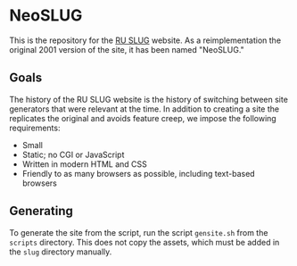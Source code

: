 # NeoSLUG
This is the repository for the [RU SLUG](https://slug.sinepost.us)
website. As a reimplementation the original 2001 version of the site,
it has been named "NeoSLUG."

## Goals
The history of the RU SLUG website is the history of switching between
site generators that were relevant at the time. In addition to
creating a site the replicates the original and avoids feature creep,
we impose the following requirements:
- Small
- Static; no CGI or JavaScript
- Written in modern HTML and CSS
- Friendly to as many browsers as possible, including text-based browsers

## Generating
To generate the site from the script, run the script `gensite.sh` from
the `scripts` directory. This does not copy the assets, which must be
added in the `slug` directory manually.


